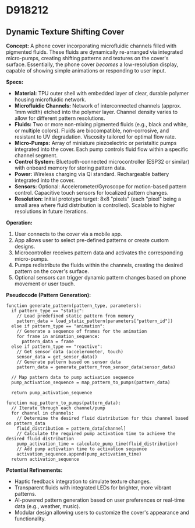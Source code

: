 # D918212

## Dynamic Texture Shifting Cover

**Concept:** A phone cover incorporating microfluidic channels filled with pigmented fluids. These fluids are dynamically re-arranged via integrated micro-pumps, creating shifting patterns and textures on the cover's surface. Essentially, the phone cover *becomes* a low-resolution display, capable of showing simple animations or responding to user input.

**Specs:**

*   **Material:** TPU outer shell with embedded layer of clear, durable polymer housing microfluidic network.
*   **Microfluidic Channels:** Network of interconnected channels (approx. 1mm width) etched into the polymer layer. Channel density varies to allow for different pattern resolutions.
*   **Fluids:**  Two or more non-mixing pigmented fluids (e.g., black and white, or multiple colors). Fluids are biocompatible, non-corrosive, and resistant to UV degradation. Viscosity tailored for optimal flow rate.
*   **Micro-Pumps:** Array of miniature piezoelectric or peristaltic pumps integrated into the cover. Each pump controls fluid flow within a specific channel segment.
*   **Control System:** Bluetooth-connected microcontroller (ESP32 or similar) with onboard memory for storing pattern data.
*   **Power:** Wireless charging via Qi standard. Rechargeable battery integrated into the cover.
*   **Sensors:**  Optional: Accelerometer/Gyroscope for motion-based pattern control. Capacitive touch sensors for localized pattern changes.
*   **Resolution:**  Initial prototype target: 8x8 "pixels" (each "pixel" being a small area where fluid distribution is controlled).  Scalable to higher resolutions in future iterations.

**Operation:**

1.  User connects to the cover via a mobile app.
2.  App allows user to select pre-defined patterns or create custom designs.
3.  Microcontroller receives pattern data and activates the corresponding micro-pumps.
4.  Pumps redistribute the fluids within the channels, creating the desired pattern on the cover's surface.
5.  Optional sensors can trigger dynamic pattern changes based on phone movement or user touch.

**Pseudocode (Pattern Generation):**

```
function generate_pattern(pattern_type, parameters):
  if pattern_type == "static":
    // Load predefined static pattern from memory
    pattern_data = load_static_pattern(parameters["pattern_id"])
  else if pattern_type == "animation":
    // Generate a sequence of frames for the animation
    for frame in animation_sequence:
      pattern_data = frame
  else if pattern_type == "reactive":
    // Get sensor data (accelerometer, touch)
    sensor_data = get_sensor_data()
    // Generate pattern based on sensor data
    pattern_data = generate_pattern_from_sensor_data(sensor_data)

  // Map pattern data to pump activation sequence
  pump_activation_sequence = map_pattern_to_pumps(pattern_data)

  return pump_activation_sequence

function map_pattern_to_pumps(pattern_data):
  // Iterate through each channel/pump
  for channel in channels:
    // Determine the desired fluid distribution for this channel based on pattern_data
    fluid_distribution = pattern_data[channel]
    // Calculate the required pump activation time to achieve the desired fluid distribution
    pump_activation_time = calculate_pump_time(fluid_distribution)
    // Add pump activation time to activation sequence
    activation_sequence.append(pump_activation_time)
  return activation_sequence
```

**Potential Refinements:**

*   Haptic feedback integration to simulate texture changes.
*   Transparent fluids with integrated LEDs for brighter, more vibrant patterns.
*   AI-powered pattern generation based on user preferences or real-time data (e.g., weather, music).
*   Modular design allowing users to customize the cover's appearance and functionality.
